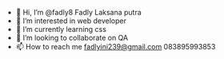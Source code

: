 - 👋 Hi, I’m @fadly8 Fadly Laksana putra 
- 👀 I’m interested in web developer 
- 🌱 I’m currently learning css
- 💞️ I’m looking to collaborate on QA
- 📫 How to reach me fadlyini239@gmail.com
083895993853
<!---
fadly8/fadly8 is a ✨ special ✨ repository because its `README.md` (this file) appears on your GitHub profile.
You can click the Preview link to take a look at your changes.
--->
